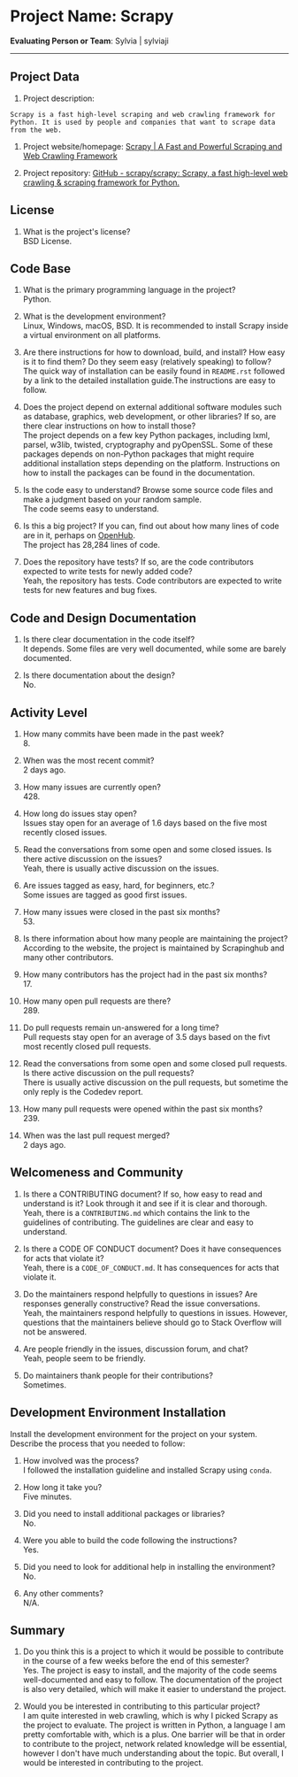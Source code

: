 # Project Name:  Scrapy  



**Evaluating Person or Team**:
Sylvia | sylviaji

---

## Project Data

1. Project description: <br>
<!--
What is the purpose of this project? What does the code do? What type of users
does it have?
-->
	Scrapy is a fast high-level scraping and web crawling framework for Python. It is used by people and companies that want to scrape data from the web.

1. Project website/homepage: [Scrapy | A Fast and Powerful Scraping and Web Crawling Framework](https://scrapy.org/)

1. Project repository: [GitHub - scrapy/scrapy: Scrapy, a fast high-level web crawling & scraping framework for Python.](https://github.com/scrapy/scrapy)



## License

1. What is the project's license? <br>
	BSD License.



## Code Base


1. What is the primary programming language in the project? <br>
	Python.


1. What is the development environment? <br>
	Linux, Windows, macOS, BSD. It is recommended to install Scrapy inside a virtual environment on all platforms.

1. Are there instructions for how to download, build, and install? How easy is it
to find them? Do they seem easy (relatively speaking) to follow? <br>
	The quick way of installation can be easily found in `README.rst` followed by a link to the detailed installation guide.The instructions are easy to follow.

1. Does the project depend on external additional software modules such as
database,  graphics, web development, or other libraries? If so, are there clear instructions on how to install those? <br>
	The project depends on a few key Python packages, including lxml, parsel, w3lib, twisted, cryptography and pyOpenSSL. Some of these packages depends on non-Python packages that might require additional installation steps depending on the platform. Instructions on how to install the packages can be found in the documentation. 

1. Is the code easy to understand? Browse some source code files and make
a judgment based on your random sample. <br>
	The code seems easy to understand.
	
1. Is this a big project? If you can, find out about how many lines of code
are in it, perhaps on [OpenHub](https://www.openhub.net/). <br>
	The project has 28,284 lines of code.

1. Does the repository have tests? If so, are the code contributors expected to write tests for newly added code? <br>
	Yeah, the repository has tests. Code contributors are expected to write tests for new features and bug fixes.


## Code and Design Documentation
1. Is there clear documentation in the code itself? <br>
	It depends. Some files are very well documented, while some are barely documented.

1. Is there documentation about the design?  <br>
	No.


## Activity Level


1. How many commits have been made in the past week? <br>
	8.

1. When was the most recent commit? <br>
	2 days ago.

1. How many issues are currently open? <br>
	428.

1. How long do issues stay open? <br>
	Issues stay open for an average of 1.6 days based on the five most recently closed issues.

1. Read the conversations from some open and some closed issues. Is there active discussion on the issues? <br>
	Yeah, there is usually active discussion on the issues.

1. Are issues tagged as easy, hard, for beginners, etc.? <br>
	Some issues are tagged as good first issues.

1. How many issues were closed in the past six months? <br>
	53.

1. Is there information about how many people are maintaining the project? <br>
	According to the website, the project is maintained by Scrapinghub and many other contributors.

1. How many contributors has the project had in the past six months? <br>
	17.

1. How many open pull requests are there? <br>
	289.

1. Do pull requests remain un-answered for a long time? <br>
	Pull requests stay open for an average of 3.5 days based on the fivt most recently closed pull requests.

1. Read the conversations from some open and some closed pull requests.  Is there active discussion on the pull requests? <br>
	There is usually active discussion on the pull requests, but sometime the only reply is the Codedev report.

1. How many pull requests were opened within the past six months? <br>
	239.

1. When was the last  pull request  merged? <br>
	2 days ago.

## Welcomeness and Community

1. Is there a CONTRIBUTING document? If so, how easy to read and understand is it?
Look through it and see if it is clear and thorough. <br>
	Yeah, there is a `CONTRIBUTING.md` which contains the link to the guidelines of contributing. The guidelines are clear and easy to understand.

1. Is there a CODE OF CONDUCT document? Does it have consequences for acts that
violate it? <br>
	Yeah, there is a `CODE_OF_CONDUCT.md`. It has consequences for acts that
violate it.

1. Do the maintainers respond helpfully to questions in issues?
Are responses generally constructive? Read the issue conversations. <br>
	Yeah, the maintainers respond helpfully to questions in issues. However, questions that the maintainers believe should go to Stack Overflow will not be answered.

1. Are people friendly in the issues, discussion forum, and chat? <br>
	Yeah, people seem to be friendly.

1. Do maintainers thank people for their contributions? <br>
	Sometimes.


## Development Environment Installation

Install the development environment for the project on your system.
Describe the process that you needed to follow:

1. How involved was the process? <br>
	I followed the installation guideline and installed Scrapy using `conda`.

1. How long it take you? <br>
	Five minutes.

1. Did you need to install additional packages or libraries? <br>
	No.

1. Were you able to build the code following the instructions? <br>
	Yes.

1. Did you need to look for additional help in installing the environment? <br>
	No.

1. Any other comments? <br>
	N/A.




## Summary
1. Do you think  this is a project to which it would be possible to contribute
in the course of a few weeks before the end of this semester? <br>
	Yes. The project is easy to install, and the majority of the code seems well-documented and easy to follow. The documentation of the project is also very detailed, which will make it easier to understand the project.

1. Would you be interested in contributing to this particular project? <br>
	I am quite interested in web crawling, which is why I picked Scrapy as the project to evaluate. The project is written in Python, a language I am pretty comfortable with, which is a plus. One barrier will be that in order to contribute to the project, network related knowledge will be essential, however I don't have much understanding about the topic. But overall, I would be interested in contributing to the project.

